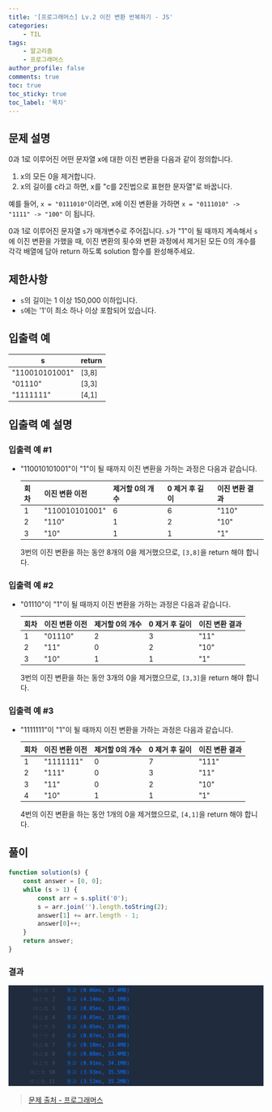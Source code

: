 ```yaml
---
title: '[프로그래머스] Lv.2 이진 변환 반복하기 - JS'
categories:
    - TIL
tags:
    - 알고리즘
    - 프로그래머스
author_profile: false
comments: true
toc: true
toc_sticky: true
toc_label: '목차'
---
```


## 문제 설명

0과 1로 이루어진 어떤 문자열 x에 대한 이진 변환을 다음과 같이 정의합니다.

1. x의 모든 0을 제거합니다.
2. x의 길이를 c라고 하면, x를 "c를 2진법으로 표현한 문자열"로 바꿉니다.

예를 들어, `x = "0111010"`이라면, x에 이진 변환을 가하면 `x = "0111010" -> "1111" -> "100"` 이 됩니다.

0과 1로 이루어진 문자열 `s`가 매개변수로 주어집니다. `s`가 "1"이 될 때까지 계속해서 `s`에 이진 변환을 가했을 때, 이진 변환의 횟수와 변환 과정에서 제거된 모든 0의 개수를 각각 배열에 담아 return 하도록 solution 함수를 완성해주세요.

## 제한사항

-   `s`의 길이는 1 이상 150,000 이하입니다.
-   `s`에는 '1'이 최소 하나 이상 포함되어 있습니다.

## 입출력 예

| s              | return |
| -------------- | ------ |
| "110010101001" | [3,8]  |
| "01110"        | [3,3]  |
| "1111111"      | [4,1]  |

## 입출력 예 설명

### 입출력 예 #1

-   "110010101001"이 "1"이 될 때까지 이진 변환을 가하는 과정은 다음과 같습니다.

    | 회차 | 이진 변환 이전 | 제거할 0의 개수 | 0 제거 후 길이 | 이진 변환 결과 |
    | ---- | -------------- | --------------- | -------------- | -------------- |
    | 1    | "110010101001" | 6               | 6              | "110"          |
    | 2    | "110"          | 1               | 2              | "10"           |
    | 3    | "10"           | 1               | 1              | "1"            |

    3번의 이진 변환을 하는 동안 8개의 0을 제거했으므로, `[3,8]`을 return 해야 합니다.

### 입출력 예 #2

-   "01110"이 "1"이 될 때까지 이진 변환을 가하는 과정은 다음과 같습니다.

    | 회차 | 이진 변환 이전 | 제거할 0의 개수 | 0 제거 후 길이 | 이진 변환 결과 |
    | ---- | -------------- | --------------- | -------------- | -------------- |
    | 1    | "01110"        | 2               | 3              | "11"           |
    | 2    | "11"           | 0               | 2              | "10"           |
    | 3    | "10"           | 1               | 1              | "1"            |

    3번의 이진 변환을 하는 동안 3개의 0을 제거했으므로, `[3,3]`을 return 해야 합니다.

### 입출력 예 #3

-   "1111111"이 "1"이 될 때까지 이진 변환을 가하는 과정은 다음과 같습니다.

    | 회차 | 이진 변환 이전 | 제거할 0의 개수 | 0 제거 후 길이 | 이진 변환 결과 |
    | ---- | -------------- | --------------- | -------------- | -------------- |
    | 1    | "1111111"      | 0               | 7              | "111"          |
    | 2    | "111"          | 0               | 3              | "11"           |
    | 3    | "11"           | 0               | 2              | "10"           |
    | 4    | "10"           | 1               | 1              | "1"            |

    4번의 이진 변환을 하는 동안 1개의 0을 제거했으므로, `[4,1]`을 return 해야 합니다.

## 풀이

```javascript
function solution(s) {
    const answer = [0, 0];
    while (s > 1) {
        const arr = s.split('0');
        s = arr.join('').length.toString(2);
        answer[1] += arr.length - 1;
        answer[0]++;
    }
    return answer;
}
```

### 결과

![result1](/assets/images/2023/10/01/algorithm-82-result1.png)

> [문제 출처 - 프로그래머스](https://school.programmers.co.kr/learn/courses/30/lessons/70129)
